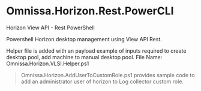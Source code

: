 # Omnissa.Horizon.Rest.PowerCLI
Horizon View API - Rest PowerShell 

Powershell Horizon desktop management using View API Rest.

Helper file is added with an payload example of inputs required to create desktop pool, add machine to manual desktop pool. File Name: Omnissa.Horizon.VLSI.Helper.ps1

> Omnissa.Horizon.AddUserToCustomRole.ps1 provides sample code to add an administrator user of horizon to Log collector custom role. 
